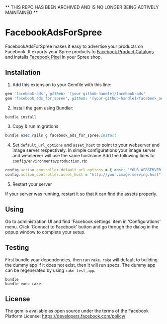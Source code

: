 ** THIS REPO HAS BEEN ARCHIVED AND IS NO LONGER BEING ACTIVELY MAINTAINED **

FacebookAdsForSpree
================

FacebookAdsForSpree makes it easy to advertise your products on Facebook. 
It exports your Spree products to <a href="https://developers.facebook.com/docs/marketing-api/dynamic-product-ads/product-catalog">Facebook Product Catalogs</a>
 and installs <a href="https://www.facebook.com/business/help/651294705016616">Facebook Pixel</a> in your Spree shop. 

## Installation

1. Add this extension to your Gemfile with this line:
  ```ruby
  gem 'facebook-ads', github: '[your-github-handle]/facebook-ads'
  gem 'facebook_ads_for_spree', github: '[your-github-handle]/facebook_ads_for_spree'
  ```

2. Install the gem using Bundler:
  ```ruby
  bundle install
  ```

3. Copy & run migrations
  ```ruby
  bundle exec rails g facebook_ads_for_spree:install
  ```
4. Set `default_url_options` and `asset_host` to point to your webserver and image server respectively. 
  In simple configurations your image server and webserver will use the same hostname 
  Add the following lines to `config/environments/production.rb`:
  
  ```ruby
  config.action_controller.default_url_options = { host: 'YOUR_WEBSERVER_HOST_NAME', port: OPTIONAL_PORT }
  config.action_controller.asset_host = "http://your.image.serving.host"
  ```
    
5. Restart your server

  If your server was running, restart it so that it can find the assets properly. 
  
## Using

Go to administration UI and find 'Facebook settings' item in 'Configurations' menu. 
Click 'Connect to Facebook' button and go through the dialog in the popup window to complete your setup.   

## Testing

First bundle your dependencies, then run `rake`. `rake` will default to building the dummy app if it does not exist, 
then it will run specs. The dummy app can be regenerated by using `rake test_app`.

```shell
bundle
bundle exec rake
```

## License
The gem is available as open source under the terms of the Facebook Platform License: https://developers.facebook.com/policy/
